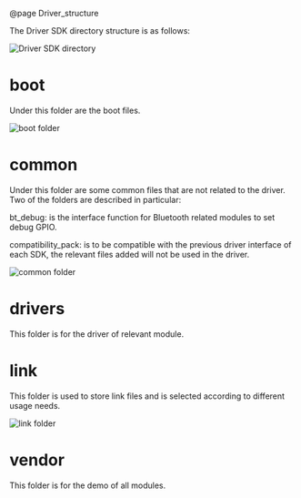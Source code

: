 @page Driver_structure

The Driver SDK directory structure is as follows:

![Driver SDK directory](pic/driversdkdirectory.png "Driver SDK directory")

# boot

Under this folder are the boot files.

![boot folder](pic/bootfolder.png "boot folder")

# common

Under this folder are some common files that are not related to the driver. Two of the folders are described in particular:

bt_debug: is the interface function for Bluetooth related modules to set debug GPIO.

compatibility_pack: is to be compatible with the previous driver interface of each SDK, the relevant files added will not be used in the driver.

![common folder](pic/commonfolder.png "common folder")

# drivers

This folder is for the driver of relevant module.

# link

This folder is used to store link files and is selected according to different usage needs.

![link folder](pic/linkfolder.png "link folder")

# vendor

This folder is for the demo of all modules.
